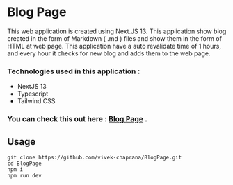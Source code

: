 # Blog Page
This web application is created using Next.JS 13.
This application show blog created in the form of Markdown ( .md )  files and  show them in the form of HTML at web page.
This application have a auto revalidate time of 1 hours, and every hour it checks for new blog and adds them to the web page.

### Technologies used in this application :
- NextJS 13
- Typescript
- Tailwind CSS

### You can check this out here : [Blog Page](https://blog-page-orcin.vercel.app/) .

## Usage
```
git clone https://github.com/vivek-chaprana/BlogPage.git
cd BlogPage
npm i
npm run dev
```
